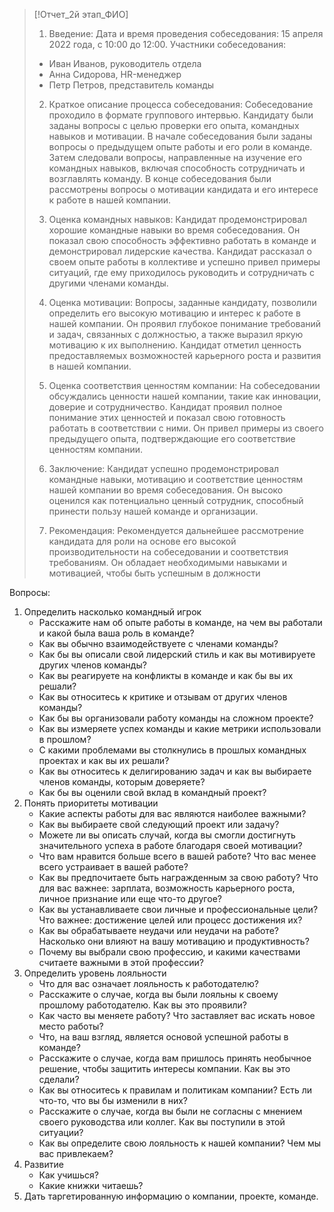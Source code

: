 > [!Отчет_2й этап_ФИО]
> 1. Введение:
> Дата и время проведения собеседования: 15 апреля 2022 года, с 10:00 до 12:00.
> Участники собеседования:
> - Иван Иванов, руководитель отдела
> - Анна Сидорова, HR-менеджер
> - Петр Петров, представитель команды
> 
> 2. Краткое описание процесса собеседования:
> Собеседование проходило в формате группового интервью. Кандидату были заданы вопросы с целью проверки его опыта, командных навыков и мотивации. В начале собеседования были заданы вопросы о предыдущем опыте работы и его роли в команде. Затем следовали вопросы, направленные на изучение его командных навыков, включая способность сотрудничать и возглавлять команду. В конце собеседования были рассмотрены вопросы о мотивации кандидата и его интересе к работе в нашей компании.
> 
> 3. Оценка командных навыков:
> Кандидат продемонстрировал хорошие командные навыки во время собеседования. Он показал свою способность эффективно работать в команде и демонстрировал лидерские качества. Кандидат рассказал о своем опыте работы в коллективе и успешно привел примеры ситуаций, где ему приходилось руководить и сотрудничать с другими членами команды.
> 
> 4. Оценка мотивации:
> Вопросы, заданные кандидату, позволили определить его высокую мотивацию и интерес к работе в нашей компании. Он проявил глубокое понимание требований и задач, связанных с должностью, а также выразил яркую мотивацию к их выполнению. Кандидат отметил ценность предоставляемых возможностей карьерного роста и развития в нашей компании.
> 
> 5. Оценка соответствия ценностям компании:
> На собеседовании обсуждались ценности нашей компании, такие как инновации, доверие и сотрудничество. Кандидат проявил полное понимание этих ценностей и показал свою готовность работать в соответствии с ними. Он привел примеры из своего предыдущего опыта, подтверждающие его соответствие ценностям компании.
> 
> 6. Заключение:
> Кандидат успешно продемонстрировал командные навыки, мотивацию и соответствие ценностям нашей компании во время собеседования. Он высоко оценился как потенциально ценный сотрудник, способный принести пользу нашей команде и организации.
> 
> 7. Рекомендация:
> Рекомендуется дальнейшее рассмотрение кандидата для роли на основе его высокой производительности на собеседовании и соответствия требованиям. Он обладает необходимыми навыками и мотивацией, чтобы быть успешным в должности

Вопросы:

1. Определить насколько командный игрок
	- Расскажите нам об опыте работы в команде, на чем вы работали и какой была ваша роль в команде?
	- Как вы обычно взаимодействуете с членами команды?
	- Как бы вы описали свой лидерский стиль и как вы мотивируете других членов команды?
	- Как вы реагируете на конфликты в команде и как бы вы их решали?
	- Как вы относитесь к критике и отзывам от других членов команды?
	- Как бы вы организовали работу команды на сложном проекте?
	- Как вы измеряете успех команды и какие метрики использовали в прошлом?
	- С какими проблемами вы столкнулись в прошлых командных проектах и как вы их решали?
	- Как вы относитесь к делигированию задач и как вы выбираете членов команды, которым доверяете?
	- Как бы вы оценили свой вклад в командный проект? 
2. Понять приоритеты мотивации
	- Какие аспекты работы для вас являются наиболее важными?
	- Как вы выбираете свой следующий проект или задачу?
	- Можете ли вы описать случай, когда вы смогли достигнуть значительного успеха в работе благодаря своей мотивации?
	- Что вам нравится больше всего в вашей работе? Что вас менее всего устраивает в вашей работе?
	- Как вы предпочитаете быть награжденным за свою работу? Что для вас важнее: зарплата, возможность карьерного роста, личное признание или еще что-то другое?
	- Как вы устанавливаете свои личные и профессиональные цели? Что важнее: достижение целей или процесс достижения их?
	- Как вы обрабатываете неудачи или неудачи на работе? Насколько они влияют на вашу мотивацию и продуктивность?
	- Почему вы выбрали свою профессию, и какими качествами считаете важными в этой профессии?
3. Определить уровень лояльности
	- Что для вас означает лояльность к работодателю?
	- Расскажите о случае, когда вы были лояльны к своему прошлому работодателю. Как вы это проявили?
	- Как часто вы меняете работу? Что заставляет вас искать новое место работы?
	- Что, на ваш взгляд, является основой успешной работы в команде?
	- Расскажите о случае, когда вам пришлось принять необычное решение, чтобы защитить интересы компании. Как вы это сделали?
	- Как вы относитесь к правилам и политикам компании? Есть ли что-то, что вы бы изменили в них?
	- Расскажите о случае, когда вы были не согласны с мнением своего руководства или коллег. Как вы поступили в этой ситуации?
	- Как вы определите свою лояльность к нашей компании? Чем мы вас привлекаем? 
4. Развитие
	- Как учишься?
	- Какие книжки читаешь?
1. Дать таргетированную информацию о компании, проекте, команде.